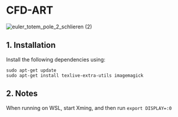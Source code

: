 # CFD-ART

![euler_totem_pole_2_schlieren (2)](https://user-images.githubusercontent.com/11088372/231605872-a00e83d7-c058-44bb-97d3-f18ee586c747.jpg)


## 1. Installation

Install the following dependencies using:

	sudo apt-get update
	sudo apt-get install texlive-extra-utils imagemagick



## 2. Notes

When running on WSL, start Xming, and then run `export DISPLAY=:0`

